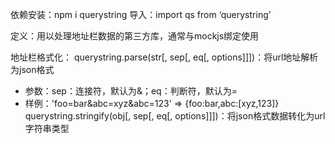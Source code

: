 依赖安装：npm i querystring
导入：import qs from ‘querystring’

定义：用以处理地址栏数据的第三方库，通常与mockjs绑定使用

地址栏格式化：
querystring.parse(str\[, sep\[, eq\[, options]]])：将url地址解析为json格式
- 参数：sep：连接符，默认为&；eq：判断符，默认为=
- 样例：'foo=bar&abc=xyz&abc=123' => {foo:bar,abc:\[xyz,123]}
querystring.stringify(obj\[, sep\[, eq\[, options]]])：将json格式数据转化为url字符串类型